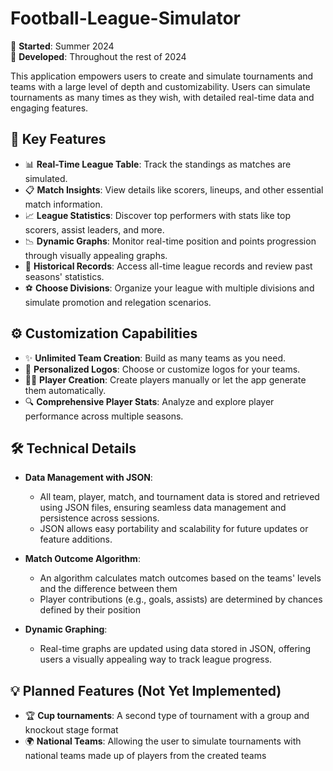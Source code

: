 # Football-League-Simulator

🌟 **Started**: Summer 2024  
🚀 **Developed**: Throughout the rest of 2024  

This application empowers users to create and simulate tournaments and teams with a large level of depth and customizability. Users can simulate tournaments as many times as they wish, with detailed real-time data and engaging features.  

## 🎯 Key Features  
- 📊 **Real-Time League Table**: Track the standings as matches are simulated.  
- 📋 **Match Insights**: View details like scorers, lineups, and other essential match information.  
- 📈 **League Statistics**: Discover top performers with stats like top scorers, assist leaders, and more.  
- 📉 **Dynamic Graphs**: Monitor real-time position and points progression through visually appealing graphs.  
- 🏅 **Historical Records**: Access all-time league records and review past seasons' statistics.
- ⚽ **Choose Divisions**: Organize your league with multiple divisions and simulate promotion and relegation scenarios.  

## ⚙️ Customization Capabilities  
- ✨ **Unlimited Team Creation**: Build as many teams as you need.  
- 🎨 **Personalized Logos**: Choose or customize logos for your teams.  
- 🧑‍🎨 **Player Creation**: Create players manually or let the app generate them automatically.  
- 🔍 **Comprehensive Player Stats**: Analyze and explore player performance across multiple seasons.

## 🛠️ Technical Details  
- **Data Management with JSON**:  
  - All team, player, match, and tournament data is stored and retrieved using JSON files, ensuring seamless data management and persistence across sessions.  
  - JSON allows easy portability and scalability for future updates or feature additions.  

- **Match Outcome Algorithm**:  
  - An algorithm calculates match outcomes based on the teams' levels and the difference between them 
  - Player contributions (e.g., goals, assists) are determined by chances defined by their position

- **Dynamic Graphing**:  
  - Real-time graphs are updated using data stored in JSON, offering users a visually appealing way to track league progress.  

## 💡 Planned Features (Not Yet Implemented)  
- 🏆 **Cup tournaments**: A second type of tournament with a group and knockout stage format
- 🌍 **National Teams**: Allowing the user to simulate tournaments with national teams made up of players from the created teams
